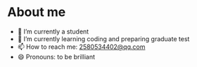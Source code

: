 # About me

- 🔭 I’m currently a student
- 🌱 I’m currently learning coding and preparing graduate test
- 📫 How to reach me: 2580534402@qq.com
- 😄 Pronouns: to be brilliant

